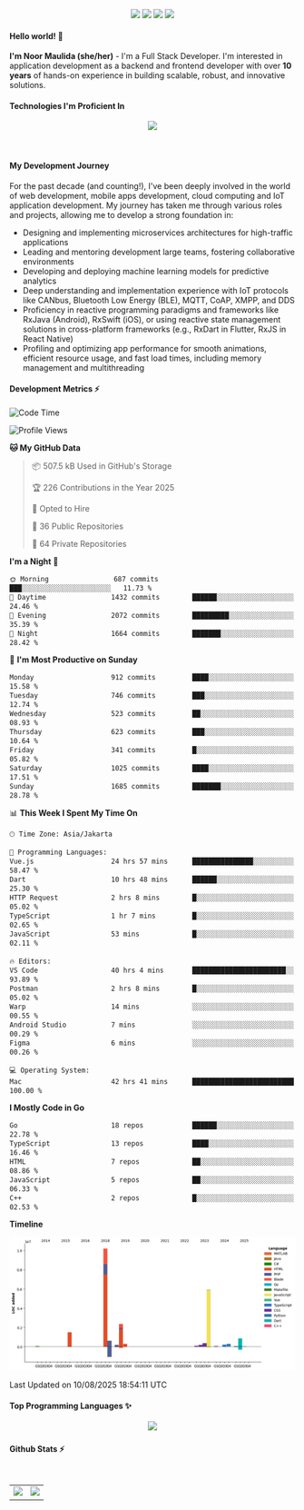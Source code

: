<p align="center">
  <img src="https://dev.discordprofiles.me/badge/status/814439552055771206?simple=true">
  <img src="https://dev.discordprofiles.me/badge/playing/814439552055771206">
  <img src="https://dev.discordprofiles.me/badge/vscode/814439552055771206">
  <img src="https://dev.discordprofiles.me/badge/spotify/814439552055771206">
</p>

#### Hello world! 👋
**I'm Noor Maulida (she/her)** - I'm a Full Stack Developer. I'm interested in application development as a backend and frontend developer with over **10 years** of hands-on experience in building scalable, robust, and innovative solutions.

#### Technologies I'm Proficient In
<p align="center">
  <img src="https://skillicons.dev/icons?i=go,laravel,nodejs,vue,react,flutter,python,mongodb,docker,aws,gcp" />
</p>
<br>

#### My Development Journey
For the past decade (and counting!), I've been deeply involved in the world of web development, mobile apps development, cloud computing and IoT application development. My journey has taken me through various roles and projects, allowing me to develop a strong foundation in:

* Designing and implementing microservices architectures for high-traffic applications
* Leading and mentoring development large teams, fostering collaborative environments
* Developing and deploying machine learning models for predictive analytics
* Deep understanding and implementation experience with IoT protocols like CANbus, Bluetooth Low Energy (BLE), MQTT, CoAP, XMPP, and DDS
* Proficiency in reactive programming paradigms and frameworks like RxJava (Android), RxSwift (iOS), or using reactive state management solutions in cross-platform frameworks (e.g., RxDart in Flutter, RxJS in React Native)
* Profiling and optimizing app performance for smooth animations, efficient resource usage, and fast load times, including memory management and multithreading

#### Development Metrics ⚡
<!--START_SECTION:waka-->
![Code Time](http://img.shields.io/badge/Code%20Time-1%2C238%20hrs%2028%20mins-blue)

![Profile Views](http://img.shields.io/badge/Profile%20Views-0-blue)

**🐱 My GitHub Data** 

> 📦 507.5 kB Used in GitHub's Storage 
 > 
> 🏆 226 Contributions in the Year 2025
 > 
> 💼 Opted to Hire
 > 
> 📜 36 Public Repositories 
 > 
> 🔑 64 Private Repositories 
 > 
**I'm a Night 🦉** 

```text
🌞 Morning                687 commits         ███░░░░░░░░░░░░░░░░░░░░░░   11.73 % 
🌆 Daytime                1432 commits        ██████░░░░░░░░░░░░░░░░░░░   24.46 % 
🌃 Evening                2072 commits        █████████░░░░░░░░░░░░░░░░   35.39 % 
🌙 Night                  1664 commits        ███████░░░░░░░░░░░░░░░░░░   28.42 % 
```
📅 **I'm Most Productive on Sunday** 

```text
Monday                   912 commits         ████░░░░░░░░░░░░░░░░░░░░░   15.58 % 
Tuesday                  746 commits         ███░░░░░░░░░░░░░░░░░░░░░░   12.74 % 
Wednesday                523 commits         ██░░░░░░░░░░░░░░░░░░░░░░░   08.93 % 
Thursday                 623 commits         ███░░░░░░░░░░░░░░░░░░░░░░   10.64 % 
Friday                   341 commits         █░░░░░░░░░░░░░░░░░░░░░░░░   05.82 % 
Saturday                 1025 commits        ████░░░░░░░░░░░░░░░░░░░░░   17.51 % 
Sunday                   1685 commits        ███████░░░░░░░░░░░░░░░░░░   28.78 % 
```


📊 **This Week I Spent My Time On** 

```text
🕑︎ Time Zone: Asia/Jakarta

💬 Programming Languages: 
Vue.js                   24 hrs 57 mins      ███████████████░░░░░░░░░░   58.47 % 
Dart                     10 hrs 48 mins      ██████░░░░░░░░░░░░░░░░░░░   25.30 % 
HTTP Request             2 hrs 8 mins        █░░░░░░░░░░░░░░░░░░░░░░░░   05.02 % 
TypeScript               1 hr 7 mins         █░░░░░░░░░░░░░░░░░░░░░░░░   02.65 % 
JavaScript               53 mins             █░░░░░░░░░░░░░░░░░░░░░░░░   02.11 % 

🔥 Editors: 
VS Code                  40 hrs 4 mins       ███████████████████████░░   93.89 % 
Postman                  2 hrs 8 mins        █░░░░░░░░░░░░░░░░░░░░░░░░   05.02 % 
Warp                     14 mins             ░░░░░░░░░░░░░░░░░░░░░░░░░   00.55 % 
Android Studio           7 mins              ░░░░░░░░░░░░░░░░░░░░░░░░░   00.29 % 
Figma                    6 mins              ░░░░░░░░░░░░░░░░░░░░░░░░░   00.26 % 

💻 Operating System: 
Mac                      42 hrs 41 mins      █████████████████████████   100.00 % 
```

**I Mostly Code in Go** 

```text
Go                       18 repos            ██████░░░░░░░░░░░░░░░░░░░   22.78 % 
TypeScript               13 repos            ████░░░░░░░░░░░░░░░░░░░░░   16.46 % 
HTML                     7 repos             ██░░░░░░░░░░░░░░░░░░░░░░░   08.86 % 
JavaScript               5 repos             ██░░░░░░░░░░░░░░░░░░░░░░░   06.33 % 
C++                      2 repos             █░░░░░░░░░░░░░░░░░░░░░░░░   02.53 % 
```



**Timeline**

![Lines of Code chart](https://raw.githubusercontent.com/noormaulida/noormaulida/main/assets/bar_graph.png)


 Last Updated on 10/08/2025 18:54:11 UTC
<!--END_SECTION:waka-->

#### Top Programming Languages ✨
<p align="center">
  <img src="https://api.githubtrends.io/user/svg/noormaulida/langs?time_range=one_year&include_private=true&compact=true&theme=dark" />
</p>

#### Github Stats ⚡
<p align="center">
  <table>
    <tr>
      <td>
        <img src="https://github-readme-streak-stats.herokuapp.com?user=noormaulida&theme=react&hide_border=true&mode=weekly" height="180" />
      </td>
      <td>
        <img src="https://github-readme-stats.vercel.app/api?username=noormaulida&theme=react&count_private=true&hide_border=true&line_height=20" height="180"/>
      </td>
    </tr>
</p>
<br>
